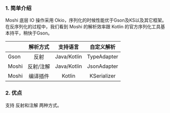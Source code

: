 ### 1. 简单介绍

Moshi 底层 IO 操作采用 Okio，序列化的时候性能优于Gson及KS以及其它框架。
在反序列化的过程中，我们看到 Moshi 的解析效率跟 Kotlin 的官方序列化工具基本持平，稍快于Gson。



|          | 解析方式    |  支持语言  |自定义解析|
| -------- | :-----:| :----: |  :----: |
| Gson     | 反射     |   Java/Kotlin |TypeAdapter|
| Moshi    | 反射/注解 |   Java/Kotlin |JsonAdapter|
| Moshi    | 编译插件  |   Kotlin  |KSerializer|


### 2. 优点

支持 反射和注解 两种方式。






















